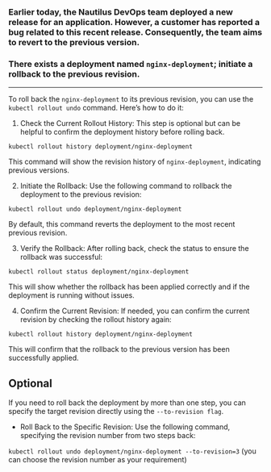 ### Earlier today, the Nautilus DevOps team deployed a new release for an application. However, a customer has reported a bug related to this recent release. Consequently, the team aims to revert to the previous version.
### There exists a deployment named `nginx-deployment`; initiate a rollback to the previous revision.
---
To roll back the `nginx-deployment` to its previous revision, you can use the `kubectl rollout undo` command. Here’s how to do it:

1. Check the Current Rollout History: This step is optional but can be helpful to confirm the deployment history before rolling back.

`kubectl rollout history deployment/nginx-deployment`

This command will show the revision history of `nginx-deployment`, indicating previous versions.

2. Initiate the Rollback: Use the following command to rollback the deployment to the previous revision:

`kubectl rollout undo deployment/nginx-deployment`

By default, this command reverts the deployment to the most recent previous revision.

3. Verify the Rollback: After rolling back, check the status to ensure the rollback was successful:

`kubectl rollout status deployment/nginx-deployment`

This will show whether the rollback has been applied correctly and if the deployment is running without issues.

4. Confirm the Current Revision: If needed, you can confirm the current revision by checking the rollout history again:

`kubectl rollout history deployment/nginx-deployment`

This will confirm that the rollback to the previous version has been successfully applied.

## Optional

If you need to roll back the deployment by more than one step, you can specify the target revision directly using the `--to-revision flag`.

- Roll Back to the Specific Revision: Use the following command, specifying the revision number from two steps back:

`kubectl rollout undo deployment/nginx-deployment --to-revision=3` (you can choose the revision number as your requirement)



